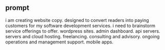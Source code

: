 
## prompt

i am creating website copy. designed to convert readers into paying customers for my software development services. i need to brainstorm service offerings to offer.
wordpress sites. admin dashboard. api servers. servers and cloud hosting. freelancing. consulting and advisory. ongoing operations and management support. mobile apps.
